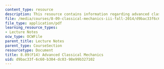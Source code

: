 ```yaml
---
content_type: resource
description: This resource contains information regarding advanced classical mechanics.
file: /media/courses/8-09-classical-mechanics-iii-fall-2014/d9bac33f6c60b304dc0398e99b327102_MIT8_09F14_full.pdf
file_type: application/pdf
learning_resource_types:
- Lecture Notes
ocw_type: OCWFile
parent_title: Lecture Notes
parent_type: CourseSection
resourcetype: Document
title: 8.09(F14) Advanced Classical Mechanics
uid: d9bac33f-6c60-b304-dc03-98e99b327102
---
```

